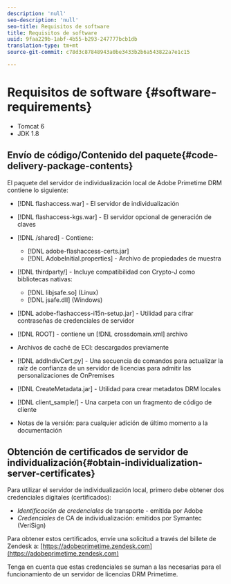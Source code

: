 ```yaml
---
description: 'null'
seo-description: 'null'
seo-title: Requisitos de software
title: Requisitos de software
uuid: 9faa229b-1abf-4b55-b293-247777bcb1db
translation-type: tm+mt
source-git-commit: c78d3c87848943a0be3433b2b6a543822a7e1c15

---
```



# Requisitos de software {#software-requirements}

* Tomcat 6
* JDK 1.8

## Envío de código/Contenido del paquete{#code-delivery-package-contents}

El paquete del servidor de individualización local de Adobe Primetime DRM contiene lo siguiente:

* [!DNL flashaccess.war] - El servidor de individualización
* [!DNL flashaccess-kgs.war] - El servidor opcional de generación de claves
* [!DNL /shared] - Contiene:

   * [!DNL adobe-flashaccess-certs.jar]
   * [!DNL AdobeInitial.properties] - Archivo de propiedades de muestra

* [!DNL thirdparty/] - Incluye compatibilidad con Crypto-J como bibliotecas nativas:

   * [!DNL libjsafe.so] (Linux)
   * [!DNL jsafe.dll] (Windows)

* [!DNL adobe-flashaccess-i15n-setup.jar] - Utilidad para cifrar contraseñas de credenciales de servidor
* [!DNL ROOT] - contiene un [!DNL crossdomain.xml] archivo

* Archivos de caché de ECI: descargados previamente
* [!DNL addIndivCert.py] - Una secuencia de comandos para actualizar la raíz de confianza de un servidor de licencias para admitir las personalizaciones de OnPremises
* [!DNL CreateMetadata.jar] - Utilidad para crear metadatos DRM locales
* [!DNL client_sample/] - Una carpeta con un fragmento de código de cliente
* Notas de la versión: para cualquier adición de último momento a la documentación

## Obtención de certificados de servidor de individualización{#obtain-individualization-server-certificates}

Para utilizar el servidor de individualización local, primero debe obtener dos credenciales digitales (certificados):

* *Identificación de credenciales* de transporte - emitida por Adobe
* *Credenciales* de CA de individualización: emitidos por Symantec (VeriSign)

Para obtener estos certificados, envíe una solicitud a través del billete de Zendesk a: [https://adobeprimetime.zendesk.com](https://adobeprimetime.zendesk.com)

Tenga en cuenta que estas credenciales se suman a las necesarias para el funcionamiento de un servidor de licencias DRM Primetime.